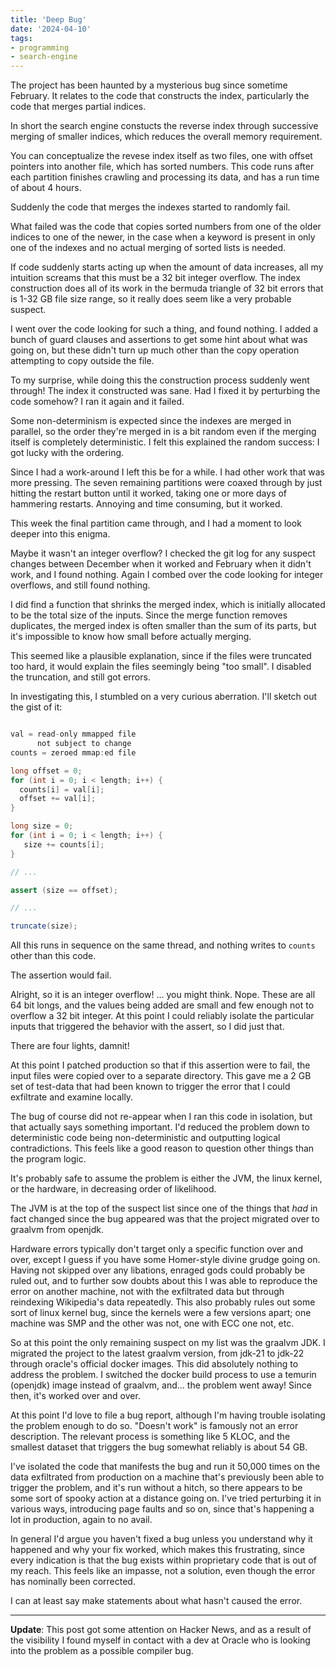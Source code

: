 ```yaml
---
title: 'Deep Bug'
date: '2024-04-10'
tags:
- programming
- search-engine
---
```


The project has been haunted by a mysterious bug since sometime February.  It relates to the code that constructs the index, particularly the code that merges partial indices.  

In short the search engine constucts the reverse index through successive merging of smaller indices, which reduces the overall memory requirement.

You can conceptualize the revese index itself as two files, one with offset pointers into another file, which has sorted numbers.  This code runs after each partition finishes crawling and processing its data, and has a run time of about 4 hours. 

Suddenly the code that merges the indexes started to randomly fail. 

What failed was the code that copies sorted numbers from one of the older indices to one of the newer, in the case when a keyword is present in only one of the indexes and no actual merging of sorted lists is needed. 

If code suddenly starts acting up when the amount of data increases, all my intuition screams that this must be a 32 bit integer overflow.  The index construction does all of its work in the bermuda triangle of 32 bit errors that is 1-32 GB file size range, so it really does seem like a very probable suspect. 

I went over the code looking for such a thing, and found nothing.  I added a bunch of guard clauses and assertions to get some hint about what was going on, but these didn't turn up much other than the copy operation attempting to copy outside the file.

To my surprise, while doing this the construction process suddenly went through! The index it constructed was sane.  Had I fixed it by perturbing the code somehow?  I ran it again and it failed.

Some non-determinism is expected since the indexes are merged in parallel, so the order they're merged in is a bit random even if the merging itself is completely deterministic.  I felt this explained the random success: I got lucky with the ordering. 

Since I had a work-around I left this be for a while.   I had other work that was more pressing.  The seven remaining partitions were coaxed through by just hitting the restart button until it worked, taking one or more days of hammering restarts.  Annoying and time consuming, but it worked.  

This week the final partition came through, and I had a moment to look deeper into this enigma.

Maybe it wasn't an integer overflow?  I checked the git log for any suspect changes between December when it worked and February when it didn't work, and I found nothing.  Again I combed over the code looking for integer overflows, and still found nothing.

I did find a function that shrinks the merged index, which is initially allocated to be the total size of the inputs.   Since the merge function removes duplicates, the merged index is often smaller than the sum of its parts, but it's impossible to know how small before actually merging.

This seemed like a plausible explanation, since if the files were truncated too hard, it would explain the files seemingly being "too small".  I disabled the truncation, and still got errors.  

In investigating this, I stumbled on a very curious aberration.  I'll sketch out the gist of it:

```java

val = read-only mmapped file 
      not subject to change
counts = zeroed mmap:ed file 

long offset = 0;
for (int i = 0; i < length; i++) {
  counts[i] = val[i];
  offset += val[i];
}

long size = 0;
for (int i = 0; i < length; i++) {
   size += counts[i];
}

// ...

assert (size == offset);

// ...

truncate(size);
```

All this runs in sequence on the same thread, and nothing writes to `counts` other than this code.

The assertion would fail. 

Alright, so it is an integer overflow! ... you might think.  Nope.  These are all 64 bit longs, and the values being added are small and few enough not to overflow a 32 bit integer.  At this point I could reliably isolate the particular inputs that triggered the behavior with the assert, so I did just that.  

There are four lights, damnit!

At this point I patched production so that if this assertion were to fail, the input files were copied over to a separate directory.  This gave me a 2 GB set of test-data that had been known to trigger the error that I could exfiltrate and examine locally.  

The bug of course did not re-appear when I ran this code in isolation, but that actually says something important.  I'd reduced the problem down to deterministic code being non-deterministic and outputting logical contradictions.  This feels like a good reason to question other things than the program logic.  

It's probably safe to assume the problem is either the JVM, the linux kernel, or the hardware, in decreasing order of likelihood.  

The JVM is at the top of the suspect list since one of the things that *had* in fact changed since the bug appeared was that the project migrated over to graalvm from openjdk. 

Hardware errors typically don't target only a specific function over and over, except I guess if you have some Homer-style divine grudge going on.  Having not skipped over any libations, enraged gods could probably be ruled out, and to further sow doubts about this I was able to reproduce the error on another machine, not with the exfiltrated data but through reindexing Wikipedia's data repeatedly.  This also probably rules out some sort of linux kernel bug, since the kernels were a few versions apart; one machine was SMP and the other was not, one with ECC one not, etc. 

So at this point the only remaining suspect on my list was the graalvm JDK. I migrated the project to the latest graalvm version, from jdk-21 to jdk-22 through oracle's official docker images.  This did absolutely nothing to address the problem.  I switched the docker build process to use a temurin (openjdk) image instead of graalvm, and... the problem went away!  Since then, it's worked over and over. 

At this point I'd love to file a bug report, although I'm having trouble isolating the problem enough to do so.  "Doesn't work" is famously not an error description.  The relevant process is something like 5 KLOC, and the smallest dataset that triggers the bug somewhat reliably is about 54 GB. 

I've isolated the code that manifests the bug and run it 50,000 times on the data exfiltrated from production on a machine that's previously been able to trigger the problem, and it's run without a hitch, so there appears to be some sort of spooky action at a distance going on. I've tried perturbing it in various ways, introducing page faults and so on, since that's happening a lot in production, again to no avail.

In general I'd argue you haven't fixed a bug unless you understand why it happened and why your fix worked, which makes this frustrating, since every indication is that the bug exists within proprietary code that is out of my reach.  This feels like an impasse, not a solution, even though the error has nominally been corrected.  

I can at least say make statements about what hasn't caused the error.

<hr>

<b>Update</b>: This post got some attention on Hacker News, and as a result of the visibility I found myself in contact with a dev at Oracle who is looking into the problem as a possible compiler bug. 
